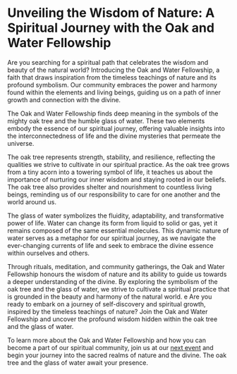 Unveiling the Wisdom of Nature: A Spiritual Journey with the Oak and Water Fellowship
=====================================================================================

Are you searching for a spiritual path that celebrates the wisdom and beauty of the natural world? Introducing the Oak and Water Fellowship, a faith that draws inspiration from the timeless teachings of nature and its profound symbolism. Our community embraces the power and harmony found within the elements and living beings, guiding us on a path of inner growth and connection with the divine.

The Oak and Water Fellowship finds deep meaning in the symbols of the mighty oak tree and the humble glass of water. These two elements embody the essence of our spiritual journey, offering valuable insights into the interconnectedness of life and the divine mysteries that permeate the universe.

The oak tree represents strength, stability, and resilience, reflecting the qualities we strive to cultivate in our spiritual practice. As the oak tree grows from a tiny acorn into a towering symbol of life, it teaches us about the importance of nurturing our inner wisdom and staying rooted in our beliefs. The oak tree also provides shelter and nourishment to countless living beings, reminding us of our responsibility to care for one another and the world around us.

The glass of water symbolizes the fluidity, adaptability, and transformative power of life. Water can change its form from liquid to solid or gas, yet it remains composed of the same essential molecules. This dynamic nature of water serves as a metaphor for our spiritual journey, as we navigate the ever-changing currents of life and seek to embrace the divine essence within ourselves and others.

Through rituals, meditation, and community gatherings, the Oak and Water Fellowship honours the wisdom of nature and its ability to guide us towards a deeper understanding of the divine. By exploring the symbolism of the oak tree and the glass of water, we strive to cultivate a spiritual practice that is grounded in the beauty and harmony of the natural world.
e
Are you ready to embark on a journey of self-discovery and spiritual growth, inspired by the timeless teachings of nature? Join the Oak and Water Fellowship and uncover the profound wisdom hidden within the oak tree and the glass of water.

To learn more about the Oak and Water Fellowship and how you can become a part of our spiritual community, join us at our [next event](https://oakandwater.seanoc.art/events.html "Go to events listing page") and begin your journey into the sacred realms of nature and the divine. The oak tree and the glass of water await your presence.
